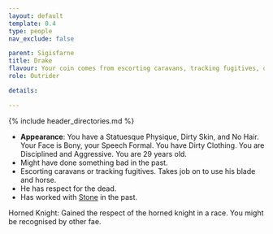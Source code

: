 ```yaml
---
layout: default
template: 0.4
type: people
nav_exclude: false

parent: Sigisfarne
title: Drake
flavour: Your coin comes from escorting caravans, tracking fugitives, or lending your blade to a cause. You've been a saviour, an executioner, a hero, and even a villain. Yours is not a solitary path, however - you'll always have your horse.
role: Outrider

details:

---
```


{% include header_directories.md %}

- **Appearance**: You have a Statuesque Physique, Dirty Skin, and No Hair. Your Face is Bony, your Speech Formal. You have Dirty Clothing. You are Disciplined and Aggressive. You are 29 years old.
- Might have done something bad in the past.
- Escorting caravans or tracking fugitives. Takes job on to use his blade and horse.
- He has respect for the dead.
- Has worked with [Stone](Stone.md) in the past.

Horned Knight: Gained the respect of the horned knight in a race. You might be recognised by other fae.